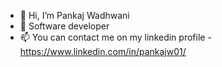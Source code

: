 - 👋 Hi, I’m Pankaj Wadhwani 
- 👀 Software developer 
- 📫 You can contact me on my linkedin profile - https://www.linkedin.com/in/pankajw01/

<!---
pankaj-prog/pankaj-prog is a ✨ special ✨ repository because its `README.md` (this file) appears on your GitHub profile.
You can click the Preview link to take a look at your changes.
--->

